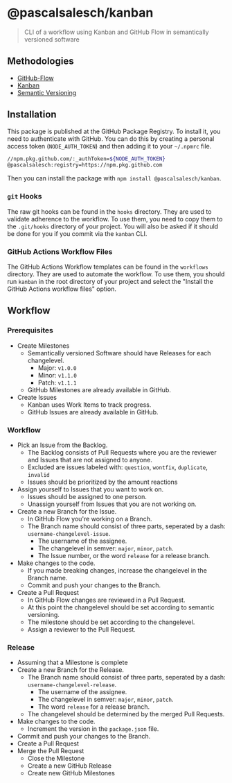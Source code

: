 # @pascalsalesch/kanban

> CLI of a workflow using Kanban and GitHub Flow in semantically versioned software



## Methodologies

- [GitHub-Flow](https://guides.github.com/introduction/flow/)
- [Kanban](https://en.wikipedia.org/wiki/Kanban_(development))
- [Semantic Versioning](https://semver.org/)



## Installation

This package is published at the GitHub Package Registry. To install it, you need to authenticate with GitHub.
You can do this by creating a personal access token (`NODE_AUTH_TOKEN`) and then adding it to your `~/.npmrc` file.

```bash 
//npm.pkg.github.com/:_authToken=${NODE_AUTH_TOKEN}
@pascalsalesch:registry=https://npm.pkg.github.com
```

Then you can install the package with `npm install @pascalsalesch/kanban`.


### `git` Hooks

The raw git hooks can be found in the `hooks` directory. They are used to validate adherence to the workflow.
To use them, you need to copy them to the `.git/hooks` directory of your project.
You will also be asked if it should be done for you if you commit via the `kanban` CLI.


### GitHub Actions Workflow Files

The GitHub Actions Workflow templates can be found in the `workflows` directory. They are used to automate the workflow.
To use them, you should run `kanban` in the root directory of your project and select the "Install the GitHub Actions workflow files" option.



## Workflow


### Prerequisites

- Create Milestones
  - Semantically versioned Software should have Releases for each changelevel.
    - Major: `v1.0.0`
    - Minor: `v1.1.0`
    - Patch: `v1.1.1`
  - GitHub Milestones are already available in GitHub.
- Create Issues
  - Kanban uses Work Items to track progress.
  - GitHub Issues are already available in GitHub.


### Workflow

- Pick an Issue from the Backlog.
  - The Backlog consists of Pull Requests where you are the reviewer and Issues that are not assigned to anyone.
  - Excluded are issues labeled with: `question`, `wontfix`, `duplicate`, `invalid`
  - Issues should be prioritized by the amount reactions
- Assign yourself to Issues that you want to work on.
  - Issues should be assigned to one person.
  - Unassign yourself from Issues that you are not working on.
- Create a new Branch for the Issue.
  - In GitHub Flow you're working on a Branch.
  - The Branch name should consist of three parts, seperated by a dash: `username-changelevel-issue`.
    - The username of the assignee.
    - The changelevel in semver: `major`, `minor`, `patch`.
    - The Issue number, or the word `release` for a release branch.
- Make changes to the code.
  - If you made breaking changes, increase the changelevel in the Branch name.
  - Commit and push your changes to the Branch.
- Create a Pull Request
  - In GitHub Flow changes are reviewed in a Pull Request.
  - At this point the changelevel should be set according to semantic versioning.
  - The milestone should be set according to the changelevel.
  - Assign a reviewer to the Pull Request.


### Release

- Assuming that a Milestone is complete
- Create a new Branch for the Release.
  - The Branch name should consist of three parts, seperated by a dash: `username-changelevel-release`.
    - The username of the assignee.
    - The changelevel in semver: `major`, `minor`, `patch`.
    - The word `release` for a release branch.
  - The changelevel should be determined by the merged Pull Requests.
- Make changes to the code.
  - Increment the version in the `package.json` file.
- Commit and push your changes to the Branch.
- Create a Pull Request
- Merge the Pull Request
  - Close the Milestone
  - Create a new GitHub Release
  - Create new GitHub Milestones
